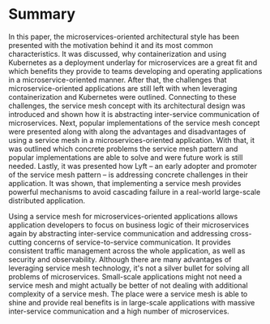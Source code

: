 # Summary

In this paper, the microservices-oriented architectural style has been presented with the motivation behind it and its most common characteristics. It was discussed, why containerization and using Kubernetes as a deployment underlay for microservices are a great fit and which benefits they provide to teams developing and operating applications in a microservice-oriented manner. After that, the challenges that microservice-oriented applications are still left with when leveraging containerization and Kubernetes were outlined.
Connecting to these challenges, the service mesh concept with its architectural design was introduced and shown how it is abstracting inter-service communication of microservices. Next, popular implementations of the service mesh concept were presented along with along the advantages and disadvantages of using a service mesh in a microservices-oriented application.
With that, it was outlined which concrete problems the service mesh pattern and popular implementations are able to solve and were future work is still needed.
Lastly, it was presented how Lyft – an early adopter and promoter of the service mesh pattern – is addressing concrete challenges in their application. It was shown, that implementing a service mesh provides powerful mechanisms to avoid cascading failure in a real-world large-scale distributed application.

Using a service mesh for microservices-oriented applications allows application developers to focus on business logic of their microservices again by abstracting inter-service communication and addressing cross-cutting concerns of service-to-service communication. It provides consistent traffic management across the whole application, as well as security and observability.
Although there are many advantages of leveraging service mesh technology, it's not a silver bullet for solving all problems of microservices. Small-scale applications might not need a service mesh and might actually be better of not dealing with additional complexity of a service mesh. The place were a service mesh is able to shine and provide real benefits is in large-scale applications with massive inter-service communication and a high number of microservices.
